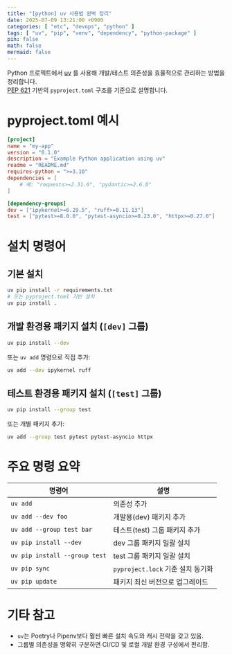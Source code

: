 ```yaml
---
title: "[python] uv 사용법 완벽 정리"
date: 2025-07-09 13:21:00 +0900
categories: [ "etc", "devops", "python" ]
tags: [ "uv", "pip", "venv", "dependency", "python-package" ]
pin: false
math: false
mermaid: false
---
```


Python 프로젝트에서 [uv](https://github.com/astral-sh/uv) 를 사용해 개발/테스트 의존성을 효율적으로 관리하는 방법을 정리합니다.  
[PEP 621](https://peps.python.org/pep-0621/) 기반의 `pyproject.toml` 구조를 기준으로 설명합니다.

# pyproject.toml 예시

```toml
[project]
name = "my-app"
version = "0.1.0"
description = "Example Python application using uv"
readme = "README.md"
requires-python = ">=3.10"
dependencies = [
    # 예: "requests>=2.31.0", "pydantic>=2.6.0"
]

[dependency-groups]
dev = ["ipykernel>=6.29.5", "ruff>=0.11.13"]
test = ["pytest>=8.0.0", "pytest-asyncio>=0.23.0", "httpx>=0.27.0"]
```

# 설치 명령어

## 기본 설치

```bash
uv pip install -r requirements.txt
# 또는 pyproject.toml 기반 설치
uv pip install .
```

## 개발 환경용 패키지 설치 (`[dev]` 그룹)

```bash
uv pip install --dev
```

또는 `uv add` 명령으로 직접 추가:

```bash
uv add --dev ipykernel ruff
```

## 테스트 환경용 패키지 설치 (`[test]` 그룹)

```bash
uv pip install --group test
```

또는 개별 패키지 추가:

```bash
uv add --group test pytest pytest-asyncio httpx
```

# 주요 명령 요약

| 명령어                            | 설명                                     |
|----------------------------------|------------------------------------------|
| `uv add`                         | 의존성 추가                              |
| `uv add --dev foo`              | 개발용(dev) 패키지 추가                  |
| `uv add --group test bar`       | 테스트(test) 그룹 패키지 추가            |
| `uv pip install --dev`          | dev 그룹 패키지 일괄 설치                |
| `uv pip install --group test`   | test 그룹 패키지 일괄 설치               |
| `uv pip sync`                   | `pyproject.lock` 기준 설치 동기화        |
| `uv pip update`                 | 패키지 최신 버전으로 업그레이드         |

# 기타 참고

- `uv`는 Poetry나 Pipenv보다 훨씬 빠른 설치 속도와 캐시 전략을 갖고 있음.
- 그룹별 의존성을 명확히 구분하면 CI/CD 및 로컬 개발 환경 구성에서 편리함.

